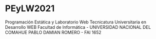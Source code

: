 # PEyLW2021
Programación Estática y Laboratorio Web Tecnicatura Universitaria en Desarrollo WEB  Facultad de Informática - UNIVERSIDAD NACIONAL DEL COMAHUE  PABLO DAMIAN ROMERO - FAI 1652

